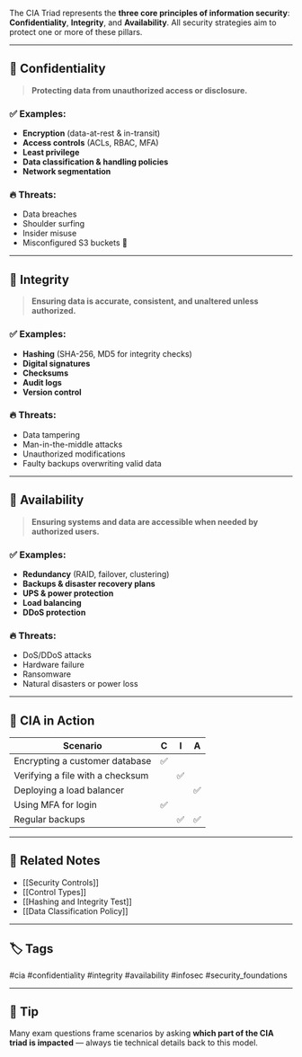The CIA Triad represents the **three core principles of information security**:  
**Confidentiality**, **Integrity**, and **Availability**. All security strategies aim to protect one or more of these pillars.

---

## 🔐 Confidentiality

> **Protecting data from unauthorized access or disclosure.**

### ✅ Examples:
- **Encryption** (data-at-rest & in-transit)
- **Access controls** (ACLs, RBAC, MFA)
- **Least privilege**
- **Data classification & handling policies**
- **Network segmentation**

### 🔥 Threats:
- Data breaches
- Shoulder surfing
- Insider misuse
- Misconfigured S3 buckets 😬

---

## 📑 Integrity

> **Ensuring data is accurate, consistent, and unaltered unless authorized.**

### ✅ Examples:
- **Hashing** (SHA-256, MD5 for integrity checks)
- **Digital signatures**
- **Checksums**
- **Audit logs**
- **Version control**

### 🔥 Threats:
- Data tampering
- Man-in-the-middle attacks
- Unauthorized modifications
- Faulty backups overwriting valid data

---

## 🚦 Availability

> **Ensuring systems and data are accessible when needed by authorized users.**

### ✅ Examples:
- **Redundancy** (RAID, failover, clustering)
- **Backups & disaster recovery plans**
- **UPS & power protection**
- **Load balancing**
- **DDoS protection**

### 🔥 Threats:
- DoS/DDoS attacks
- Hardware failure
- Ransomware
- Natural disasters or power loss

---

## 🧠 CIA in Action

| Scenario                         | C | I | A |
|----------------------------------|---|---|---|
| Encrypting a customer database   | ✅ |   |   |
| Verifying a file with a checksum |   | ✅ |   |
| Deploying a load balancer        |   |   | ✅ |
| Using MFA for login              | ✅ |   |   |
| Regular backups                  |   | ✅ | ✅ |

---

## 🔗 Related Notes

- [[Security Controls]]
- [[Control Types]]
- [[Hashing and Integrity Test]]
- [[Data Classification Policy]]

---

## 🏷 Tags
#cia #confidentiality #integrity #availability #infosec #security_foundations

---

## 📌 Tip

Many exam questions frame scenarios by asking **which part of the CIA triad is impacted** — always tie technical details back to this model.
